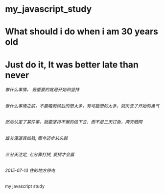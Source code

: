 # my_javascript_study
# What should i do when i am 30 years old
# Just do it, It was better late than never 

###### 做什么事情， 最重要的就是开始和坚持
###### 做什么事情之前，不要瞻前顾后的想太多，有可能想的太多，就失去了开始的勇气
###### 然后认定了某件事，就要坚持不懈的做下去，而不是三天打鱼，两天晒网

######  雄关漫道真如铁, 而今迈步从头越 

###### 三分天注定, 七分靠打拼, 爱拼才会赢

###### 2015-07-13 住的地方停电

my javascript study 
